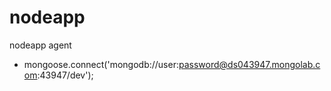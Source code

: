 # nodeapp
nodeapp agent
- mongoose.connect('mongodb://user:password@ds043947.mongolab.com:43947/dev');

